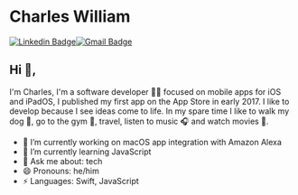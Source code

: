 # Charles William
[![Linkedin Badge](https://img.shields.io/badge/-kunalraghav-blue-blue?style=flat-square&logo=Linkedin&logoColor=white&link=https://www.linkedin.com/in/charles-william-🏳%EF%B8%8F%E2%80%8D🌈-8b957012a/)](https://www.linkedin.com/in/charles-william-🏳%EF%B8%8F%E2%80%8D🌈-8b957012a/)[![Gmail Badge](https://img.shields.io/badge/-cwilliamszd@gmail.com-c14438?style=flat-square&logo=Gmail&logoColor=white&link=mailto:cwilliamszd@gmail.com)](mailto:cwilliamszd@gmail.com)

## Hi 👋, 
I'm Charles, I'm a software developer 👨‍💻 focused on mobile apps for iOS and iPadOS, I published my first app on the App Store in early 2017. 
I like to develop because I see ideas come to life. 
In my spare time I like to walk my dog 🐶, go to the gym 💪, travel, listen to music 🎧 and watch movies 🍿. 

- 🔭 I’m currently working on macOS app integration with Amazon Alexa
- 🌱 I’m currently learning JavaScript
- 💬 Ask me about: tech
- 😄 Pronouns: he/him
-  ⚡ Languages: Swift, JavaScript
